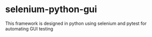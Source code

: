 # selenium-python-gui
This framework is designed in python using selenium and pytest for automating GUI testing
